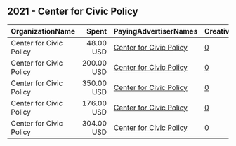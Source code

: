 ## 2021 - Center for Civic Policy 
|OrganizationName|Spent|PayingAdvertiserNames|CreativeUrls|Impressions|Genders|AgeBrackets|CountryCodes|BillingAddresses|CandidateBallotInformation|
|:---|---:|:---|:---|---:|:---|:---|:---|:---|:---|
|Center for Civic Policy|48.00 USD|[Center for Civic Policy](2021/Center_for_Civic_Policy.md)|[0](https://www.snap.com/political-ads/asset/3f94950bed0e93a7c4f546def074ec8f0b1edc15538245afaec40a351e4be8b7?mediaType=mp4)|5,805||18+|united states|US|Peoples Power Peoples Map Day of Action|
|Center for Civic Policy|200.00 USD|[Center for Civic Policy](2021/Center_for_Civic_Policy.md)|[0](https://www.snap.com/political-ads/asset/e2ed5d9b1e20f9d665cd22ee4ffe7ef755be5b58004d7df89dc08511134d1347?mediaType=mp4)|97,137||17-35|united states|US|New Mexico Senate Bill 112|
|Center for Civic Policy|350.00 USD|[Center for Civic Policy](2021/Center_for_Civic_Policy.md)|[0](https://www.snap.com/political-ads/asset/894919ea40bde3af98a43af2c599c3def906d2cd4059620ce6f6e83fa0a3cad0?mediaType=mp4)|163,769||17-35|united states|US|HB297 NM Workforce and Economic Prosperity Act|
|Center for Civic Policy|176.00 USD|[Center for Civic Policy](2021/Center_for_Civic_Policy.md)|[0](https://www.snap.com/political-ads/asset/f552486ece1b290a2e5f619215da44b4162b9f6e015e9b49140c0be76d617267?mediaType=mp4)|99,682||17-35|united states|US|HB297 NM Workforce and Economic Prosperity Act|
|Center for Civic Policy|304.00 USD|[Center for Civic Policy](2021/Center_for_Civic_Policy.md)|[0](https://www.snap.com/political-ads/asset/c341faa6b5fdd4625f2563ae78dd8da14c06dabc0a4b03d353f5b323717a705e?mediaType=mp4)|25,415||18-35|united states|US|2021 New Mexico Redistricting|
